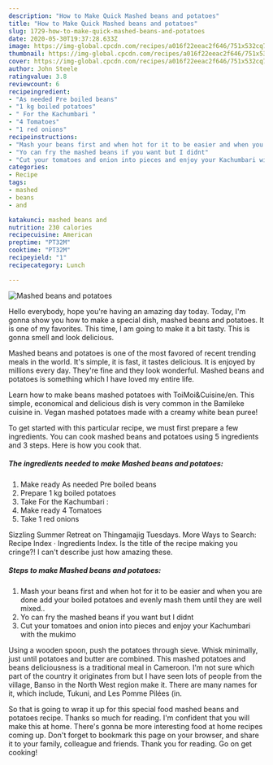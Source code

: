 ```yaml
---
description: "How to Make Quick Mashed beans and potatoes"
title: "How to Make Quick Mashed beans and potatoes"
slug: 1729-how-to-make-quick-mashed-beans-and-potatoes
date: 2020-05-30T19:37:28.633Z
image: https://img-global.cpcdn.com/recipes/a016f22eeac2f646/751x532cq70/mashed-beans-and-potatoes-recipe-main-photo.jpg
thumbnail: https://img-global.cpcdn.com/recipes/a016f22eeac2f646/751x532cq70/mashed-beans-and-potatoes-recipe-main-photo.jpg
cover: https://img-global.cpcdn.com/recipes/a016f22eeac2f646/751x532cq70/mashed-beans-and-potatoes-recipe-main-photo.jpg
author: John Steele
ratingvalue: 3.8
reviewcount: 6
recipeingredient:
- "As needed Pre boiled beans"
- "1 kg boiled potatoes"
- " For the Kachumbari "
- "4 Tomatoes"
- "1 red onions"
recipeinstructions:
- "Mash your beans first and when hot for it to be easier and when you are done add your boiled potatoes and evenly mash them until they are well mixed.."
- "Yo can fry the mashed beans if you want but I didnt"
- "Cut your tomatoes and onion into pieces and enjoy your Kachumbari with the mukimo"
categories:
- Recipe
tags:
- mashed
- beans
- and

katakunci: mashed beans and 
nutrition: 230 calories
recipecuisine: American
preptime: "PT32M"
cooktime: "PT32M"
recipeyield: "1"
recipecategory: Lunch

---
```



![Mashed beans and potatoes](https://img-global.cpcdn.com/recipes/a016f22eeac2f646/751x532cq70/mashed-beans-and-potatoes-recipe-main-photo.jpg)

Hello everybody, hope you're having an amazing day today. Today, I'm gonna show you how to make a special dish, mashed beans and potatoes. It is one of my favorites. This time, I am going to make it a bit tasty. This is gonna smell and look delicious.

Mashed beans and potatoes is one of the most favored of recent trending meals in the world. It's simple, it is fast, it tastes delicious. It is enjoyed by millions every day. They're fine and they look wonderful. Mashed beans and potatoes is something which I have loved my entire life.

Learn how to make beans mashed potatoes with ToiMoi&amp;Cuisine/en. This simple, economical and delicious dish is very common in the Bamileke cuisine in. Vegan mashed potatoes made with a creamy white bean puree!


To get started with this particular recipe, we must first prepare a few ingredients. You can cook mashed beans and potatoes using 5 ingredients and 3 steps. Here is how you cook that.

<!--inarticleads1-->

##### The ingredients needed to make Mashed beans and potatoes:

1. Make ready As needed Pre boiled beans
1. Prepare 1 kg boiled potatoes
1. Take  For the Kachumbari :
1. Make ready 4 Tomatoes
1. Take 1 red onions


Sizzling Summer Retreat on Thingamajig Tuesdays. More Ways to Search: Recipe Index · Ingredients Index. Is the title of the recipe making you cringe?! I can&#39;t describe just how amazing these. 

<!--inarticleads2-->

##### Steps to make Mashed beans and potatoes:

1. Mash your beans first and when hot for it to be easier and when you are done add your boiled potatoes and evenly mash them until they are well mixed..
1. Yo can fry the mashed beans if you want but I didnt
1. Cut your tomatoes and onion into pieces and enjoy your Kachumbari with the mukimo


Using a wooden spoon, push the potatoes through sieve. Whisk minimally, just until potatoes and butter are combined. This mashed potatoes and beans deliciousness is a traditional meal in Cameroon. I&#39;m not sure which part of the country it originates from but I have seen lots of people from the village, Banso in the North West region make it. There are many names for it, which include, Tukuni, and Les Pomme Pilées (in. 

So that is going to wrap it up for this special food mashed beans and potatoes recipe. Thanks so much for reading. I'm confident that you will make this at home. There's gonna be more interesting food at home recipes coming up. Don't forget to bookmark this page on your browser, and share it to your family, colleague and friends. Thank you for reading. Go on get cooking!
